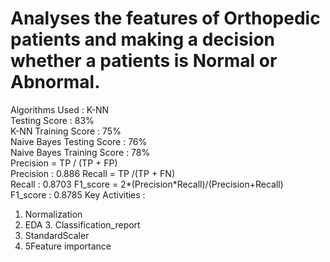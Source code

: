 
# Analyses the features of Orthopedic patients and making a decision whether a patients is Normal or Abnormal. 
Algorithms Used : K-NN \
Testing Score : 83% \
K-NN Training Score : 75% \
Naive Bayes Testing Score : 76% \
Naive Bayes Training Score : 78%  \
Precision = TP / (TP + FP) \
Precision : 0.886 Recall = TP /(TP + FN)\
Recall : 0.8703 F1_score = 2*(Precision*Recall)/(Precision+Recall)\
F1_score : 0.8785  Key Activities : 
1. Normalization 
2. EDA 3. Classification_report 
3.  StandardScaler 
4. 5Feature importance
